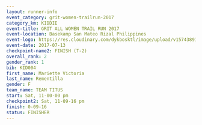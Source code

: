 ```yaml
---
layout: runner-info 
event_category: grit-women-trailrun-2017 
category_km: KIDDIE 
event-title: GRIT ALL WOMEN TRAIL RUN 2017 
event-location: Basekamp San Mateo Rizal Philippines 
event-logo: https://res.cloudinary.com/dykbosktl/image/upload/v1574389137/Logo/a04c0-grit-logo_yxzsau.png 
event-date: 2017-07-13 
checkpoint-name2: FINISH (T-2) 
overall_rank: 2
gender_rank: 1
bib: KID004
first_name: Mariette Victoria
last_name: Rementilla
gender: F
team_name: TEAM TITUS
start: Sat, 11-00-00 pm
checkpoint2: Sat, 11-09-16 pm
finish: 0-09-16
status: FINISHER
---
```

